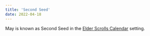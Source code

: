 ```yaml
---
title: 'Second Seed'
date: 2022-04-18
---
```


May is known as Second Seed in the
[Elder Scrolls Calendar](/seeds/calendar/) setting.
